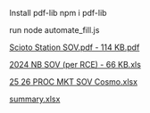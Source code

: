 Install pdf-lib
npm i pdf-lib


run node automate_fill.js

[Scioto Station SOV.pdf - 114 KB.pdf](https://github.com/user-attachments/files/19880687/Scioto.Station.SOV.pdf.-.114.KB.pdf)


[2024 NB SOV (per RCE) - 66 KB.xls](https://github.com/user-attachments/files/19880691/2024.NB.SOV.per.RCE.-.66.KB.xls)


[25  26 PROC MKT SOV Cosmo.xlsx](https://github.com/user-attachments/files/19880710/25.26.PROC.MKT.SOV.Cosmo.xlsx)




[summary.xlsx](https://github.com/user-attachments/files/20030445/summary.xlsx)

